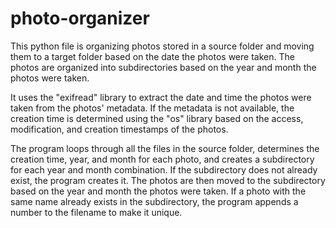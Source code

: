 # photo-organizer
This python file is organizing photos stored in a source folder and moving them to a target folder based on the date the photos were taken. The photos are organized into subdirectories based on the year and month the photos were taken.

It uses the "exifread" library to extract the date and time the photos were taken from the photos' metadata. If the metadata is not available, the creation time is determined using the "os" library based on the access, modification, and creation timestamps of the photos.

The program loops through all the files in the source folder, determines the creation time, year, and month for each photo, and creates a subdirectory for each year and month combination. If the subdirectory does not already exist, the program creates it. The photos are then moved to the subdirectory based on the year and month the photos were taken. If a photo with the same name already exists in the subdirectory, the program appends a number to the filename to make it unique.